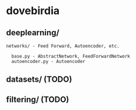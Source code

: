 # dovebirdia
## deeplearning/
    
    networks/ - Feed Forward, Autoencoder, etc.
      
      base.py - AbstractNetwork, FeedForwardNetwork
      autoencoder.py - Autoencoder
      
## datasets/ (TODO)

## filtering/ (TODO)
